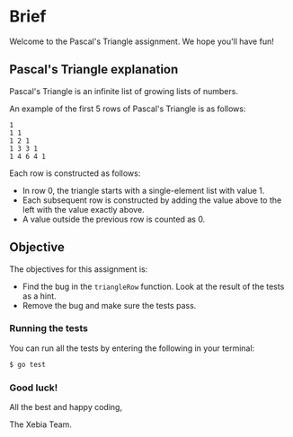 # Brief

Welcome to the Pascal's Triangle assignment. We hope you'll have fun!

## Pascal's Triangle explanation

Pascal's Triangle is an infinite list of growing lists of numbers.

An example of the first 5 rows of Pascal's Triangle is as follows:

```plaintext
1
1 1
1 2 1
1 3 3 1
1 4 6 4 1
```

Each row is constructed as follows:

- In row 0, the triangle starts with a single-element list with value 1.
- Each subsequent row is constructed by adding the value above to the left with the value exactly above.
- A value outside the previous row is counted as 0.

## Objective

The objectives for this assignment is:

- Find the bug in the `triangleRow` function. Look at the result of the tests as a hint.
- Remove the bug and make sure the tests pass.

### Running the tests

You can run all the tests by entering the following in your terminal:

```sh
$ go test
```

### Good luck!

All the best and happy coding,

The Xebia Team.
